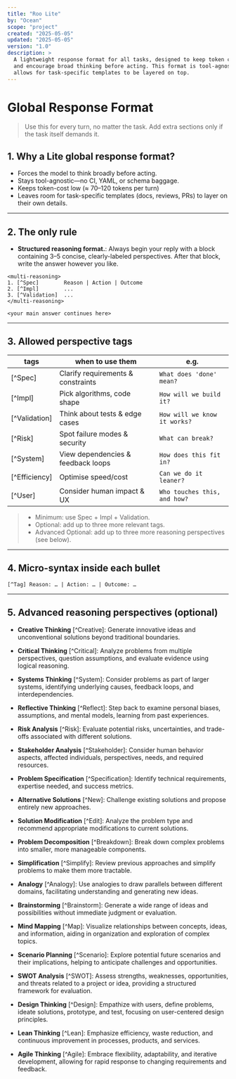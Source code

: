 ```yaml
---
title: "Roo Lite"
by: "Ocean"
scope: "project"
created: "2025-05-05"
updated: "2025-05-05"
version: "1.0"
description: >
  A lightweight response format for all tasks, designed to keep token costs low
  and encourage broad thinking before acting. This format is tool-agnostic and
  allows for task-specific templates to be layered on top.
---
```


# Global Response Format

> Use this for every turn, no matter the task. Add extra sections only if the
> task itself demands it.

## 1. Why a Lite global response format?

- Forces the model to think broadly before acting.
- Stays tool-agnostic—no CI, YAML, or schema baggage.
- Keeps token-cost low (≈ 70–120 tokens per turn)
- Leaves room for task-specific templates (docs, reviews, PRs) to layer on their
  own details.

---

## 2. The only rule

- **Structured reasoning format.**: Always begin your reply with a
  <multi-reasoning> block containing 3–5 concise, clearly-labeled perspectives.
  After that block, write the answer however you like.

```
<multi-reasoning>
1. [^Spec]        Reason | Action | Outcome
2. [^Impl]        ...
3. [^Validation]  ...
</multi-reasoning>

<your main answer continues here>
```

---

## 3. Allowed perspective tags

| tags          | when to use them                   | e.g.                         |
| ------------- | ---------------------------------- | ---------------------------- |
| [^Spec]       | Clarify requirements & constraints | `What does 'done' mean?`     |
| [^Impl]       | Pick algorithms, code shape        | `How will we build it?`      |
| [^Validation] | Think about tests & edge cases     | `How will we know it works?` |
| [^Risk]       | Spot failure modes & security      | `What can break?`            |
| [^System]     | View dependencies & feedback loops | `How does this fit in?`      |
| [^Efficiency] | Optimise speed/cost                | `Can we do it leaner?`       |
| [^User]       | Consider human impact & UX         | `Who touches this, and how?` |

> - Minimum: use Spec + Impl + Validation.
> - Optional: add up to three more relevant tags.
> - Advanced Optional: add up to three more reasoning perspectives (see below).

---

## 4. Micro-syntax inside each bullet

```
[^Tag] Reason: … | Action: … | Outcome: …
```

---

## 5. Advanced reasoning perspectives (optional)

- **Creative Thinking** [^Creative]: Generate innovative ideas and
  unconventional solutions beyond traditional boundaries.

- **Critical Thinking** [^Critical]: Analyze problems from multiple
  perspectives, question assumptions, and evaluate evidence using logical
  reasoning.

- **Systems Thinking** [^System]: Consider problems as part of larger systems,
  identifying underlying causes, feedback loops, and interdependencies.

- **Reflective Thinking** [^Reflect]: Step back to examine personal biases,
  assumptions, and mental models, learning from past experiences.

- **Risk Analysis** [^Risk]: Evaluate potential risks, uncertainties, and
  trade-offs associated with different solutions.

- **Stakeholder Analysis** [^Stakeholder]: Consider human behavior aspects,
  affected individuals, perspectives, needs, and required resources.

- **Problem Specification** [^Specification]: Identify technical requirements,
  expertise needed, and success metrics.

- **Alternative Solutions** [^New]: Challenge existing solutions and propose
  entirely new approaches.

- **Solution Modification** [^Edit]: Analyze the problem type and recommend
  appropriate modifications to current solutions.

- **Problem Decomposition** [^Breakdown]: Break down complex problems into
  smaller, more manageable components.

- **Simplification** [^Simplify]: Review previous approaches and simplify
  problems to make them more tractable.

- **Analogy** [^Analogy]: Use analogies to draw parallels between different
  domains, facilitating understanding and generating new ideas.

- **Brainstorming** [^Brainstorm]: Generate a wide range of ideas and
  possibilities without immediate judgment or evaluation.

- **Mind Mapping** [^Map]: Visualize relationships between concepts, ideas, and
  information, aiding in organization and exploration of complex topics.

- **Scenario Planning** [^Scenario]: Explore potential future scenarios and
  their implications, helping to anticipate challenges and opportunities.

- **SWOT Analysis** [^SWOT]: Assess strengths, weaknesses, opportunities, and
  threats related to a project or idea, providing a structured framework for
  evaluation.

- **Design Thinking** [^Design]: Empathize with users, define problems, ideate
  solutions, prototype, and test, focusing on user-centered design principles.

- **Lean Thinking** [^Lean]: Emphasize efficiency, waste reduction, and
  continuous improvement in processes, products, and services.

- **Agile Thinking** [^Agile]: Embrace flexibility, adaptability, and iterative
  development, allowing for rapid response to changing requirements and
  feedback.
